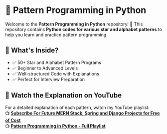 # 📌 Pattern Programming in Python

Welcome to the **Pattern Programming in Python** repository! 🚀 This repository contains **Python codes for various star and alphabet patterns** to help you learn and practice pattern programming.
## 📜 What's Inside?
- ✅ 50+ Star and Alphabet Pattern Programs  
- ✅ Beginner to Advanced Levels  
- ✅ Well-structured Code with Explanations  
- ✅ Perfect for Interview Preparation  


## 🎥 Watch the Explanation on YouTube
For a detailed explanation of each pattern, watch my YouTube playlist:  
📺 **[Subscribe For Future MERN Stack, Spring and Django Projects for Free of Cost](https://www.youtube.com/@JobReadyCoderZ/playlists)**  
📺 **[Pattern Programming in Python - Full Playlist](https://youtube.com/playlist?list=PLp4WMXO7ORJFJEqI53HWYuP_-BmfWUycD&si=PfiU5ibOxnrEh4Q7)**  




